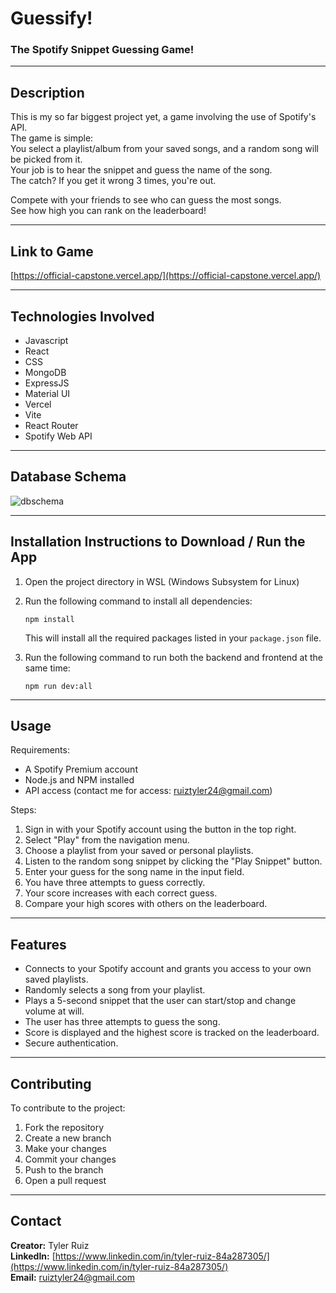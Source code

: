 # Guessify!
### The Spotify Snippet Guessing Game!

---

## Description

This is my so far biggest project yet, a game involving the use of Spotify's API.  
The game is simple:  
You select a playlist/album from your saved songs, and a random song will be picked from it.  
Your job is to hear the snippet and guess the name of the song.  
The catch? If you get it wrong 3 times, you're out.  

Compete with your friends to see who can guess the most songs.  
See how high you can rank on the leaderboard!

---

## Link to Game

[https://official-capstone.vercel.app/](https://official-capstone.vercel.app/)

---

## Technologies Involved

- Javascript  
- React  
- CSS  
- MongoDB  
- ExpressJS  
- Material UI  
- Vercel  
- Vite  
- React Router  
- Spotify Web API

---

## Database Schema

![dbschema](https://github.com/user-attachments/assets/5b49d662-9cf2-4573-bbf3-061791502b53)

---

## Installation Instructions to Download / Run the App

1. Open the project directory in WSL (Windows Subsystem for Linux)

2. Run the following command to install all dependencies:  
   ```
   npm install
   ```
   This will install all the required packages listed in your `package.json` file.

3. Run the following command to run both the backend and frontend at the same time:  
   ```
   npm run dev:all
   ```

---

## Usage

Requirements:
- A Spotify Premium account  
- Node.js and NPM installed  
- API access (contact me for access: ruiztyler24@gmail.com)

Steps:
1. Sign in with your Spotify account using the button in the top right.  
2. Select "Play" from the navigation menu.  
3. Choose a playlist from your saved or personal playlists.  
4. Listen to the random song snippet by clicking the "Play Snippet" button.  
5. Enter your guess for the song name in the input field.  
6. You have three attempts to guess correctly.  
7. Your score increases with each correct guess.  
8. Compare your high scores with others on the leaderboard.

---

## Features

- Connects to your Spotify account and grants you access to your own saved playlists.  
- Randomly selects a song from your playlist.  
- Plays a 5-second snippet that the user can start/stop and change volume at will.  
- The user has three attempts to guess the song.  
- Score is displayed and the highest score is tracked on the leaderboard.  
- Secure authentication.

---

## Contributing

To contribute to the project:

1. Fork the repository  
2. Create a new branch  
3. Make your changes  
4. Commit your changes  
5. Push to the branch  
6. Open a pull request

---

## Contact

**Creator:** Tyler Ruiz  
**LinkedIn:** [https://www.linkedin.com/in/tyler-ruiz-84a287305/](https://www.linkedin.com/in/tyler-ruiz-84a287305/)  
**Email:** ruiztyler24@gmail.com
